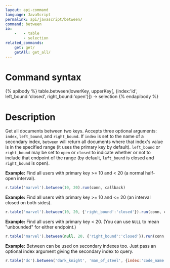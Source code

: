 ```yaml
---
layout: api-command 
language: JavaScript
permalink: api/javascript/between/
command: between
io:
    -   - table
        - selection 
related_commands:
    get: get/
    getAll: get_all/
---
```


# Command syntax #

{% apibody %}
table.between(lowerKey, upperKey[, {index:'id', left_bound:'closed', right_bound:'open'}])
    &rarr; selection
{% endapibody %}

# Description #

Get all documents between two keys. Accepts three optional arguments: `index`,
`left_bound`, and `right_bound`. If `index` is set to the name of a secondary index,
`between` will return all documents where that index's value is in the specified range
(it uses the primary key by default). `left_bound` or `right_bound` may be set to `open`
or `closed` to indicate whether or not to include that endpoint of the range (by default,
`left_bound` is closed and `right_bound` is open).

__Example:__ Find all users with primary key >= 10 and < 20 (a normal half-open interval).

```js
r.table('marvel').between(10, 20).run(conn, callback)
```

__Example:__ Find all users with primary key >= 10 and <= 20 (an interval closed on both sides).

```js
r.table('marvel').between(10, 20, {'right_bound':'closed'}).run(conn, callback)
```


__Example:__ Find all users with primary key < 20. (You can use `NULL` to mean "unbounded" for either endpoint.)

```js
r.table('marvel').between(null, 20, {'right_bound':'closed'}).run(conn, callback)
```

__Example:__ Between can be used on secondary indexes too. Just pass an optional index argument giving the secondary index to query.

```js
r.table('dc').between('dark_knight', 'man_of_steel', {index:'code_name'}).run(conn, callback)
```

